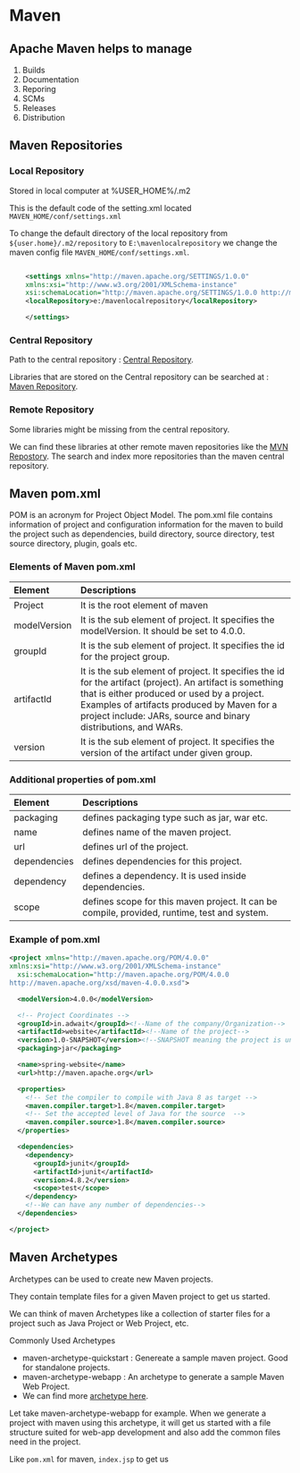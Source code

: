 # Maven

## Apache Maven helps to manage

1. Builds
2. Documentation
3. Reporing
4. SCMs
5. Releases
6. Distribution

## Maven Repositories

### Local Repository

Stored in local computer at %USER_HOME%/.m2

This is the default code of the setting.xml located `MAVEN_HOME/conf/settings.xml`

To change the default directory of the local repository from `${user.home}/.m2/repository` to `E:\mavenlocalrepository` we change the maven config file `MAVEN_HOME/conf/settings.xml`.

```xml

    <settings xmlns="http://maven.apache.org/SETTINGS/1.0.0"
    xmlns:xsi="http://www.w3.org/2001/XMLSchema-instance"
    xsi:schemaLocation="http://maven.apache.org/SETTINGS/1.0.0 http://maven.apache.org/xsd/settings-1.0.0.xsd">
    <localRepository>e:/mavenlocalrepository</localRepository>

    </settings>
```

### Central Repository

Path to the central repository : [Central Repository](http://repo1.maven.org/maven2/).

Libraries that are stored on the Central repository can be searched at : [Maven Repository](http://search.maven.org/#browse).

### Remote Repository

Some libraries might be missing from the central repository.

We can find these libraries at other remote maven repositories like the [MVN Repostory](mvnrepository.com). The search and index more repositories than the maven central repository.

## Maven pom.xml

POM is an acronym for Project Object Model. The pom.xml file contains information of project and configuration information for the maven to build the project such as dependencies, build directory, source directory, test source directory, plugin, goals etc.

### Elements of Maven pom.xml

| Element      | Descriptions                                                                                                                                                                                                                                                             |
| :----------- | :----------------------------------------------------------------------------------------------------------------------------------------------------------------------------------------------------------------------------------------------------------------------- |
| Project      | It is the root element of maven                                                                                                                                                                                                                                          |
| modelVersion | It is the sub element of project. It specifies the modelVersion. It should be set to 4.0.0.                                                                                                                                                                              |
| groupId      | It is the sub element of project. It specifies the id for the project group.                                                                                                                                                                                             |
| artifactId   | It is the sub element of project. It specifies the id for the artifact (project). An artifact is something that is either produced or used by a project. Examples of artifacts produced by Maven for a project include: JARs, source and binary distributions, and WARs. |
| version      | It is the sub element of project. It specifies the version of the artifact under given group.                                                                                                                                                                            |

### Additional properties of pom.xml

| Element      | Descriptions                                                                                 |
| :----------- | :------------------------------------------------------------------------------------------- |
| packaging    | defines packaging type such as jar, war etc.                                                 |
| name         | defines name of the maven project.                                                           |
| url          | defines url of the project.                                                                  |
| dependencies | defines dependencies for this project.                                                       |
| dependency   | defines a dependency. It is used inside dependencies.                                        |
| scope        | defines scope for this maven project. It can be compile, provided, runtime, test and system. |

### Example of pom.xml

```xml
<project xmlns="http://maven.apache.org/POM/4.0.0"
xmlns:xsi="http://www.w3.org/2001/XMLSchema-instance"
  xsi:schemaLocation="http://maven.apache.org/POM/4.0.0
http://maven.apache.org/xsd/maven-4.0.0.xsd">

  <modelVersion>4.0.0</modelVersion>

  <!-- Project Coordinates -->
  <groupId>in.adwait</groupId><!--Name of the company/Organization-->
  <artifactId>website</artifactId><!--Name of the project-->
  <version>1.0-SNAPSHOT</version><!--SNAPSHOT meaning the project is under active development-->
  <packaging>jar</packaging>

  <name>spring-website</name>
  <url>http://maven.apache.org</url>

  <properties>
    <!-- Set the compiler to compile with Java 8 as target -->
    <maven.compiler.target>1.8</maven.compiler.target>
    <!-- Set the accepted level of Java for the source  -->
    <maven.compiler.source>1.8</maven.compiler.source>
  </properties>

  <dependencies>
    <dependency>
      <groupId>junit</groupId>
      <artifactId>junit</artifactId>
      <version>4.8.2</version>
      <scope>test</scope>
    </dependency>
    <!--We can have any number of dependencies-->
  </dependencies>

</project>
```

## Maven Archetypes

Archetypes can be used to create new Maven projects.

They contain template files for a given Maven project to get us started.

We can think of maven Archetypes like a collection of starter files for a project such as Java Project or Web Project, etc.

Commonly Used Archetypes

- maven-archetype-quickstart : Genereate a sample maven project. Good for standalone projects.
- maven-archetype-webapp : An archetype to generate a sample Maven Web Project.
- We can find more [archetype here](http://maven.apache.org/archetypes).

Let take maven-archetype-webapp for example. When we generate a project with maven using this archetype, it will get us started with a file structure suited for web-app development and also add the common files need in the project.

Like `pom.xml` for maven, `index.jsp` to get us
